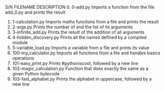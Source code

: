 S/N FILENAME			DESCRIPTION
0.   0-add.py			Imports a function from the file add_0.py and prints the result
1.   1-calculation.py		Imports maths functions from a file and prints the result
2.   2-args.py			Prints the number of and the list of its arguments
3.   3-infinite_add.py		Prints the result of the addition of all arguments
4.   4-hidden_discovery.py	Prints all the names defined by a compiled module
5.   5-variable_load.py		Imports a variable from a file and prints its value
6.   100-my_calculator.py	Imports all functions from a file and handles basics operations
7.   101-easy_print.py		Prints #pythoniscool, followed by a new line
8.   102-magic_calculation.py	Function that does exactly the same as a given Python bytecode
9.   103-fast_alphabet.py	Prints the alphabet in uppercase, followed by a new line 
